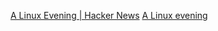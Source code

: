 
[A Linux Evening | Hacker News](https://news.ycombinator.com/item?id=34013195)
[A Linux evening](https://fabiensanglard.net/a_linux_evening/index.html)
